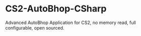 # CS2-AutoBhop-CSharp
Advanced AutoBhop Application for CS2, no memory read, full configurable, open sourced.
